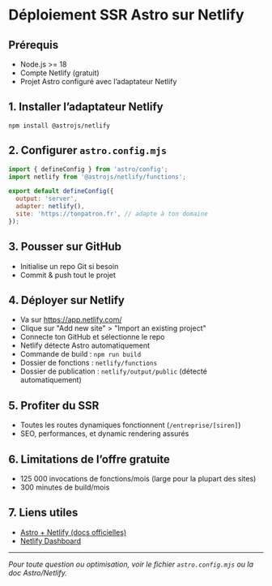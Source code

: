 # Déploiement SSR Astro sur Netlify

## Prérequis
- Node.js >= 18
- Compte Netlify (gratuit)
- Projet Astro configuré avec l’adaptateur Netlify

## 1. Installer l’adaptateur Netlify
```
npm install @astrojs/netlify
```

## 2. Configurer `astro.config.mjs`
```js
import { defineConfig } from 'astro/config';
import netlify from '@astrojs/netlify/functions';

export default defineConfig({
  output: 'server',
  adapter: netlify(),
  site: 'https://tonpatron.fr', // adapte à ton domaine
});
```

## 3. Pousser sur GitHub
- Initialise un repo Git si besoin
- Commit & push tout le projet

## 4. Déployer sur Netlify
- Va sur https://app.netlify.com/
- Clique sur "Add new site" > "Import an existing project"
- Connecte ton GitHub et sélectionne le repo
- Netlify détecte Astro automatiquement
- Commande de build : `npm run build`
- Dossier de fonctions : `netlify/functions`
- Dossier de publication : `netlify/output/public` (détecté automatiquement)

## 5. Profiter du SSR
- Toutes les routes dynamiques fonctionnent (`/entreprise/[siren]`)
- SEO, performances, et dynamic rendering assurés

## 6. Limitations de l’offre gratuite
- 125 000 invocations de fonctions/mois (large pour la plupart des sites)
- 300 minutes de build/mois

## 7. Liens utiles
- [Astro + Netlify (docs officielles)](https://docs.astro.build/en/guides/deploy/netlify/)
- [Netlify Dashboard](https://app.netlify.com/)

---
*Pour toute question ou optimisation, voir le fichier `astro.config.mjs` ou la doc Astro/Netlify.*
